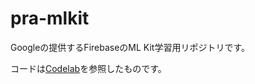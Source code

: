 # pra-mlkit

Googleの提供するFirebaseのML Kit学習用リポジトリです。

コードは[Codelab](https://codelabs.developers.google.com/codelabs/mlkit-android/#0)を参照したものです。
